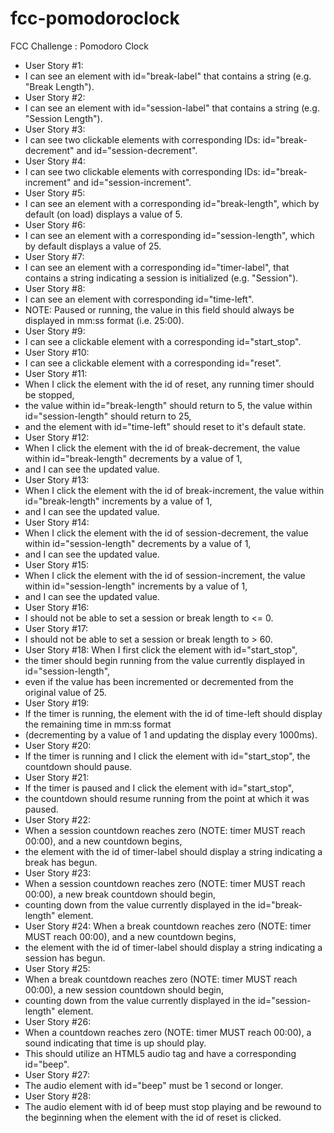 # fcc-pomodoroclock
FCC Challenge : Pomodoro Clock

* User Story #1: 
* I can see an element with id="break-label" that contains a string (e.g. "Break Length").
* User Story #2: 
* I can see an element with id="session-label" that contains a string (e.g. "Session Length").
* User Story #3: 
* I can see two clickable elements with corresponding IDs: id="break-decrement" and id="session-decrement".
* User Story #4: 
* I can see two clickable elements with corresponding IDs: id="break-increment" and id="session-increment".
* User Story #5: 
* I can see an element with a corresponding id="break-length", which by default (on load) displays a value of 5.
* User Story #6: 
* I can see an element with a corresponding id="session-length", which by default displays a value of 25.
* User Story #7: 
* I can see an element with a corresponding id="timer-label", that contains a string indicating a session is initialized (e.g. "Session").
* User Story #8: 
* I can see an element with corresponding id="time-left". 
* NOTE: Paused or running, the value in this field should always be displayed in mm:ss format (i.e. 25:00).
* User Story #9: 
* I can see a clickable element with a corresponding id="start_stop".
* User Story #10: 
* I can see a clickable element with a corresponding id="reset".
* User Story #11: 
* When I click the element with the id of reset, any running timer should be stopped, 
* the value within id="break-length" should return to 5, the value within id="session-length" should return to 25, 
* and the element with id="time-left" should reset to it's default state.
* User Story #12: 
* When I click the element with the id of break-decrement, the value within id="break-length" decrements by a value of 1, 
* and I can see the updated value.
* User Story #13: 
* When I click the element with the id of break-increment, the value within id="break-length" increments by a value of 1, 
* and I can see the updated value.
* User Story #14: 
* When I click the element with the id of session-decrement, the value within id="session-length" decrements by a value of 1, 
* and I can see the updated value.
* User Story #15: 
* When I click the element with the id of session-increment, the value within id="session-length" increments by a value of 1, 
* and I can see the updated value.
* User Story #16: 
* I should not be able to set a session or break length to <= 0.
* User Story #17: 
* I should not be able to set a session or break length to > 60.
* User Story #18: When I first click the element with id="start_stop", 
* the timer should begin running from the value currently displayed in id="session-length", 
* even if the value has been incremented or decremented from the original value of 25.
* User Story #19: 
* If the timer is running, the element with the id of time-left should display the remaining time in mm:ss format 
* (decrementing by a value of 1 and updating the display every 1000ms).
* User Story #20: 
* If the timer is running and I click the element with id="start_stop", the countdown should pause.
* User Story #21: 
* If the timer is paused and I click the element with id="start_stop", 
* the countdown should resume running from the point at which it was paused.
* User Story #22: 
* When a session countdown reaches zero (NOTE: timer MUST reach 00:00), and a new countdown begins, 
* the element with the id of timer-label should display a string indicating a break has begun.
* User Story #23: 
* When a session countdown reaches zero (NOTE: timer MUST reach 00:00), a new break countdown should begin, 
* counting down from the value currently displayed in the id="break-length" element.
* User Story #24: When a break countdown reaches zero (NOTE: timer MUST reach 00:00), and a new countdown begins, 
* the element with the id of timer-label should display a string indicating a session has begun.
* User Story #25: 
* When a break countdown reaches zero (NOTE: timer MUST reach 00:00), a new session countdown should begin, 
* counting down from the value currently displayed in the id="session-length" element.
* User Story #26: 
* When a countdown reaches zero (NOTE: timer MUST reach 00:00), a sound indicating that time is up should play. 
* This should utilize an HTML5 audio tag and have a corresponding id="beep".
* User Story #27: 
* The audio element with id="beep" must be 1 second or longer.
* User Story #28: 
* The audio element with id of beep must stop playing and be rewound to the beginning when the element with the id of reset is clicked.
